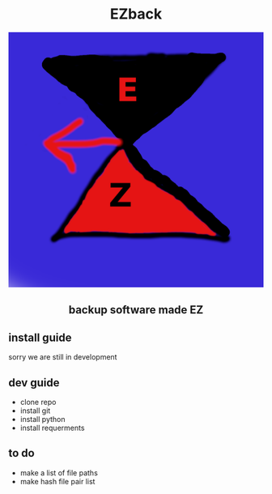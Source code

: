 <h1 align="center""> EZback</h1>
<p align="center"><img src="EZbackicon.png" alt="a great logo for EZback a hourglass in red and black with an arrow pointing left">

<h2 align="center"> backup software made EZ</h2>

## install guide

sorry we are still in development 

## dev guide

* clone repo
* install git
* install python
* install requerments

## to do
* make a list of file paths
* make hash file pair list 
